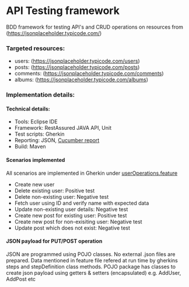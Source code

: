 # API Testing framework

BDD framework for testing API's and CRUD operations on resources from (https://jsonplaceholder.typicode.com/)

### Targeted resources:
* users:    (https://jsonplaceholder.typicode.com/users)
* posts:    (https://jsonplaceholder.typicode.com/posts)
* comments: (https://jsonplaceholder.typicode.com/comments)
* albums:   (https://jsonplaceholder.typicode.com/albums)

### Implementation details:
#### Technical details:
* Tools:        Eclipse IDE
* Framework:    RestAssured JAVA API, Unit
* Test scripts: Gherkin
* Reporting:    JSON, [Cucumber report](https://github.com/damianszczepanik/cucumber-reporting)
* Build:        Maven

#### Scenarios implemented
All scenarios are implemented in Gherkin under [userOperations.feature](https://github.com/pranay1995/FyndAssignment/blob/63b2fa22508a3644de326834095af81e81fe85fc/APIFramework/src/test/java/features/userOperations.feature)
* Create new user
* Delete existing user: Positive test
* Delete non-existing user: Negative test
* Fetch user using ID and verify name with expected data
* Update non-existing user details: Negative test
* Create new post for existing user: Positive test
* Create new post for non-exisiting user: Negative test
* Update post which does not exist: Negative test

#### JSON payload for PUT/POST operation
JSON are programmed using POJO classes. No external .json files are prepared. 
Data mentioned in feature file refered at run time by gherkins steps and stepDefinition class methods.
POJO package has classes to create json payload using getters & setters (encapsulated) e.g. AddUser, AddPost etc
